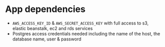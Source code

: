 # App dependencies

- `AWS_ACCESS_KEY_ID` & `AWS_SECRET_ACCESS_KEY` with full access to s3, elastic beanstalk, ec2 and rds services
- Postgres access credentials needed including the name of the host, the database name, user & password
